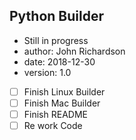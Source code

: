 ## Python Builder

<ul>
  <li>Still in progress</li>
  <li>author: John Richardson</li>
  <li>date: 2018-12-30</li>
  <li>version: 1.0</li>
</ul>

- [ ] Finish Linux Builder
- [ ] Finish Mac Builder
- [ ] Finish README
- [ ] Re work Code
